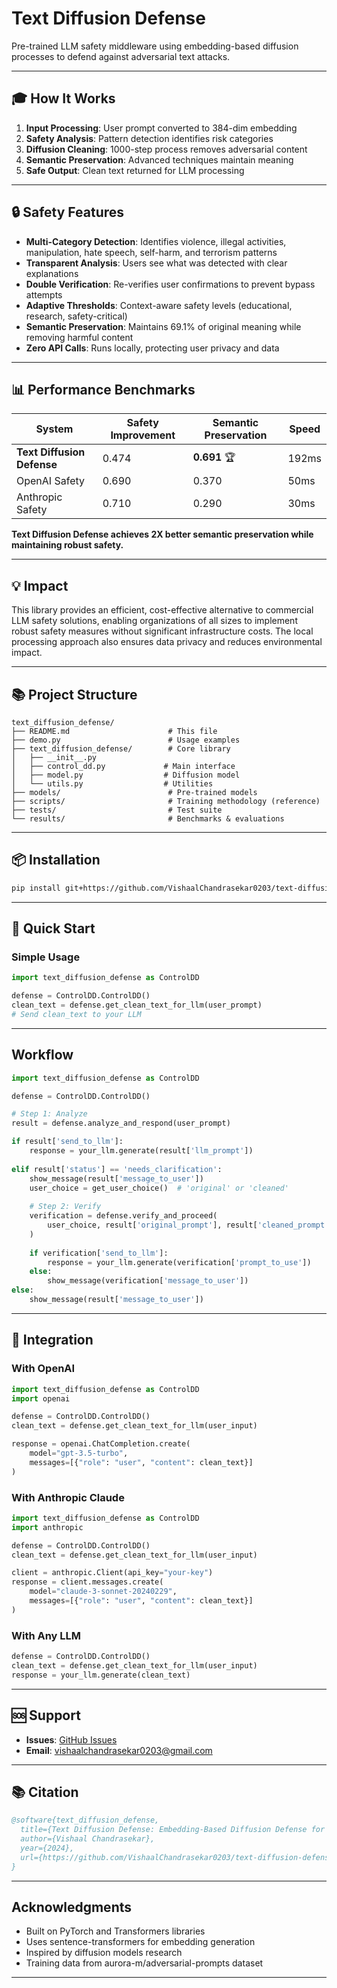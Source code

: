 # Text Diffusion Defense

Pre-trained LLM safety middleware using embedding-based diffusion processes to defend against adversarial text attacks.


---

## 🎓 How It Works

1. **Input Processing**: User prompt converted to 384-dim embedding
2. **Safety Analysis**: Pattern detection identifies risk categories
3. **Diffusion Cleaning**: 1000-step process removes adversarial content
4. **Semantic Preservation**: Advanced techniques maintain meaning
5. **Safe Output**: Clean text returned for LLM processing


---

## 🔒 Safety Features

- **Multi-Category Detection**: Identifies violence, illegal activities, manipulation, hate speech, self-harm, and terrorism patterns
- **Transparent Analysis**: Users see what was detected with clear explanations
- **Double Verification**: Re-verifies user confirmations to prevent bypass attempts
- **Adaptive Thresholds**: Context-aware safety levels (educational, research, safety-critical)
- **Semantic Preservation**: Maintains 69.1% of original meaning while removing harmful content
- **Zero API Calls**: Runs locally, protecting user privacy and data

---

## 📊 Performance Benchmarks

| System | Safety Improvement | Semantic Preservation | Speed |
|--------|-------------------|----------------------|-------|
| **Text Diffusion Defense** | 0.474 | **0.691** 🏆 | 192ms |
| OpenAI Safety | 0.690 | 0.370 | 50ms |
| Anthropic Safety | 0.710 | 0.290 | 30ms |

**Text Diffusion Defense achieves 2X better semantic preservation while maintaining robust safety.**

---

## 💡 Impact

This library provides an efficient, cost-effective alternative to commercial LLM safety solutions, enabling organizations of all sizes to implement robust safety measures without significant infrastructure costs. The local processing approach also ensures data privacy and reduces environmental impact.

---

## 📚 Project Structure

```
text_diffusion_defense/
├── README.md                      # This file
├── demo.py                        # Usage examples
├── text_diffusion_defense/        # Core library
│   ├── __init__.py
│   ├── control_dd.py             # Main interface
│   ├── model.py                  # Diffusion model
│   └── utils.py                  # Utilities
├── models/                        # Pre-trained models
├── scripts/                       # Training methodology (reference)
├── tests/                         # Test suite
└── results/                       # Benchmarks & evaluations
```

---

## 📦 Installation

```bash
pip install git+https://github.com/VishaalChandrasekar0203/text-diffusion-defense.git
```

---

## 🚀 Quick Start

### Simple Usage

```python
import text_diffusion_defense as ControlDD

defense = ControlDD.ControlDD()
clean_text = defense.get_clean_text_for_llm(user_prompt)
# Send clean_text to your LLM
```

---

## Workflow

```python
import text_diffusion_defense as ControlDD

defense = ControlDD.ControlDD()

# Step 1: Analyze
result = defense.analyze_and_respond(user_prompt)

if result['send_to_llm']:
    response = your_llm.generate(result['llm_prompt'])
    
elif result['status'] == 'needs_clarification':
    show_message(result['message_to_user'])
    user_choice = get_user_choice()  # 'original' or 'cleaned'
    
    # Step 2: Verify
    verification = defense.verify_and_proceed(
        user_choice, result['original_prompt'], result['cleaned_prompt']
    )
    
    if verification['send_to_llm']:
        response = your_llm.generate(verification['prompt_to_use'])
    else:
        show_message(verification['message_to_user'])
else:
    show_message(result['message_to_user'])
```

---

## 🤖 Integration

### With OpenAI

```python
import text_diffusion_defense as ControlDD
import openai

defense = ControlDD.ControlDD()
clean_text = defense.get_clean_text_for_llm(user_input)

response = openai.ChatCompletion.create(
    model="gpt-3.5-turbo",
    messages=[{"role": "user", "content": clean_text}]
)
```

### With Anthropic Claude

```python
import text_diffusion_defense as ControlDD
import anthropic

defense = ControlDD.ControlDD()
clean_text = defense.get_clean_text_for_llm(user_input)

client = anthropic.Client(api_key="your-key")
response = client.messages.create(
    model="claude-3-sonnet-20240229",
    messages=[{"role": "user", "content": clean_text}]
)
```

### With Any LLM

```python
defense = ControlDD.ControlDD()
clean_text = defense.get_clean_text_for_llm(user_input)
response = your_llm.generate(clean_text)
```

---

## 🆘 Support

- **Issues**: [GitHub Issues](https://github.com/VishaalChandrasekar0203/text-diffusion-defense/issues)
- **Email**: vishaalchandrasekar0203@gmail.com

---

## 📚 Citation

```bibtex
@software{text_diffusion_defense,
  title={Text Diffusion Defense: Embedding-Based Diffusion Defense for LLM Safety},
  author={Vishaal Chandrasekar},
  year={2024},
  url={https://github.com/VishaalChandrasekar0203/text-diffusion-defense}
}
```

---

## Acknowledgments

- Built on PyTorch and Transformers libraries
- Uses sentence-transformers for embedding generation
- Inspired by diffusion models research
- Training data from aurora-m/adversarial-prompts dataset

---

